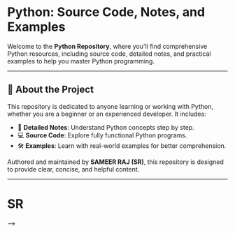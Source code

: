 <!-- <b> PYTHON </b>
<BR>
<h color:red> This is all about Python</h>
<br>
<p font:20>Here, we providea all source code of Python.</p> -->

# Python: Source Code, Notes, and Examples

Welcome to the **Python Repository**, where you'll find comprehensive Python resources, including source code, detailed notes, and practical examples to help you master Python programming.

---

## 📖 About the Project

This repository is dedicated to anyone learning or working with Python, whether you are a beginner or an experienced developer. It includes:

- 📝 **Detailed Notes**: Understand Python concepts step by step.
- 💻 **Source Code**: Explore fully functional Python programs.
- 🛠 **Examples**: Learn with real-world examples for better comprehension.

Authored and maintained by **SAMEER RAJ (SR)**, this repository is designed to provide clear, concise, and helpful content.

---

# SR

<!-- ## 🛠 Features

- **Comprehensive Coverage**: From Python basics to advanced topics.
- **Example-Driven Learning**: Each concept comes with working examples.
- **Well-Commented Code**: Code snippets are explained for easy understanding.
- **Regular Updates**: New content is frequently added.

---

## 📂 Repository Structure

```plaintext
├── Notes/           # Explanations and detailed notes on Python topics
├── Source_Code/     # Python scripts for various concepts
├── Examples/        # Real-world examples for practice
└── README.md        # This document -->

<!-- # <span style="color: #4CAF50; font-size: 40px;">Python Resources</span>

### <span style="font-size: 18px;">Author: <b>SAMEER (SR)</b></span>

---

## 🐍 About the Project

Welcome to the **Python Resources Repository**! This repository provides a comprehensive collection of Python source code, detailed notes, and practical examples to help you master Python programming.

---

## ✨ Features

<ul style="list-style-type: square; padding-left: 20px;">
  <li><b>Source Code:</b> High-quality Python programs for various concepts.</li>
  <li><b>Notes:</b> Concise and clear notes for quick understanding.</li>
  <li><b>Examples:</b> Real-world Python examples for hands-on learning.</li>
</ul>

---

## 📂 Folder Structure

```plaintext
📦 Python Resources
├── 📁 Notes/
│   └── Conceptual_Notes.md
├── 📁 Source_Code/
│   ├── Basic/
│   ├── Intermediate/
│   └── Advanced/
└── 📁 Examples/
    ├── Example1.py
    ├── Example2.py
    └── ... --> -->
